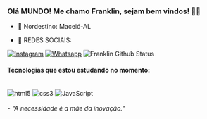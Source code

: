 ### Olá MUNDO! Me chamo Franklin, sejam bem vindos! 🙋🏽

- 📍 Nordestino: Maceió-AL

- 📲 REDES SOCIAIS:

[![Instagram](https://img.shields.io/badge/Instagram-E4405F?style=for-the-badge&logo=instagram&logoColor=white)](http://www.instagram.com.br/franklin.derlany)
[![Whatsapp](https://img.shields.io/badge/WhatsApp-25D366?style=for-the-badge&logo=whatsapp&logoColor=white)](http://www.wa.me/+5582998102341)
![Franklin Github Status](https://github-readme-stats.vercel.app/api?username=Franklin-Derlany&&show_icons=true&theme=gruvbox)

#### Tecnologias que estou estudando no momento:

<div style="display: inline block"><br/>
  <img aling="center" src="https://img.shields.io/badge/HTML5-E34F26?style=for-the-badge&logo=html5&logoColor=white" alt="html5"/>
  <img aling="center" src="https://img.shields.io/badge/CSS3-1572B6?style=for-the-badge&logo=css3&logoColor=white" alt="css3"/>
  <img aling="center" src="https://img.shields.io/badge/JavaScript-F7DF1E?style=for-the-badge&logo=javascript&logoColor=black" alt="JavaScript"/>
</div>
<br>
- <em>"A necessidade é a mãe da inovação."</em>
